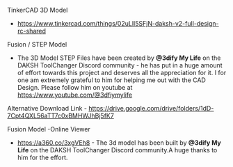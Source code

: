 TinkerCAD 3D Model 
* https://www.tinkercad.com/things/02uLlI5SFjN-daksh-v2-full-design-rc-shared

Fusion / STEP Model
* The 3D Model STEP Files have been created by **@3dify My Life** on the DAKSH ToolChanger Discord community - he has put in a huge amount of effort towards this project and deserves all the appreciation for it. I for one am extremely grateful to him for helping me out with the CAD Design. Please follow him on youtube at https://www.youtube.com/@3dfiymylife

Alternative Download Link - https://drive.google.com/drive/folders/1dD-7Cpt4QXL56aTT7c0xBMHWJhBj5fK7

Fusion Model -Online Viewer
* https://a360.co/3xgVEh8 - The 3d model has been built by **@3dify My Life** on the DAKSH ToolChanger Discord community.A huge thanks to him for the effort.
